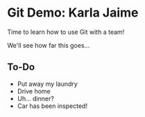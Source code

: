 # Git Demo: Karla Jaime

Time to learn how to use Git with a team!

We'll see how far this goes...

## To-Do
- Put away my laundry
- Drive home
- Uh... dinner?
- Car has been inspected!